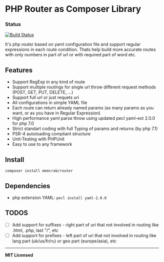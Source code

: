PHP Router as Composer Library 
==========================
### Status
[![Build Status](https://travis-ci.org/noonehos/router.svg?branch=master)](https://travis-ci.org/noonehos/router)

It's php router based on yaml configuration file and support regular expressions in each route condition. 
Thats help build more accurate routes with only numbers in part of url or with required part of word etc.

Features
--------

* Support RegExp in any kind of route
* Support multiple routings for single url throw different request methods (POST, GET, PUT, DELETE, ...)
* Support full url or just requets uri
* All configurations in simple YAML file
* Each route can return already named params (as many params as you want, or as you have in Regular Expression)
* High performance yaml parse throw using updated pecl yaml-ext 2.0.0 for php 7.0
* Strict standart coding with full Typing of params and returns (by php 7.1)
* PSR-4 autoloading compliant structure
* Unit-Testing with PHPUnit
* Easy to use to any framework

Install
--------
`composer install memcrab/router`


Dependencies
--------
- php extension YAML: `pecl install yaml-2.0.0`

## TODOS

- [ ] Add support for suffixes - right part of uri that not involved in routing like .html, .php, last "/", etc
- [ ] Add support for prefixes - left part of uri that not involved in routing like lang part (uk/us/fr/ru) or geo part (europe/asia), etc

---
**MIT Licensed**
